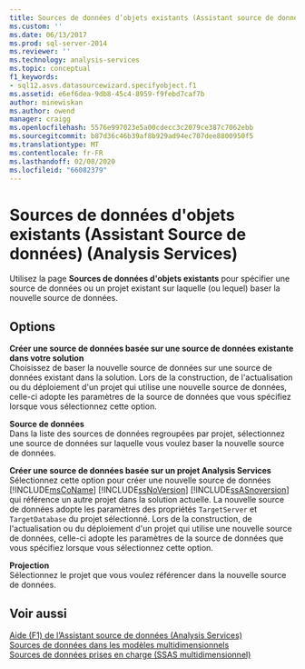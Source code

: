 ```yaml
---
title: Sources de données d’objets existants (Assistant source de données) (Analysis Services) | Microsoft Docs
ms.custom: ''
ms.date: 06/13/2017
ms.prod: sql-server-2014
ms.reviewer: ''
ms.technology: analysis-services
ms.topic: conceptual
f1_keywords:
- sql12.asvs.datasourcewizard.specifyobject.f1
ms.assetid: e6ef6dea-9db8-45c4-8959-f9febd7caf7b
author: minewiskan
ms.author: owend
manager: craigg
ms.openlocfilehash: 5576e997023e5a00cdecc3c2079ce387c7062ebb
ms.sourcegitcommit: b87d36c46b39af8b929ad94ec707dee8800950f5
ms.translationtype: MT
ms.contentlocale: fr-FR
ms.lasthandoff: 02/08/2020
ms.locfileid: "66082379"
---
```

# <a name="data-sources-from-existing-objects-data-source-wizard-analysis-services"></a>Sources de données d'objets existants (Assistant Source de données) (Analysis Services)
  Utilisez la page **Sources de données d'objets existants** pour spécifier une source de données ou un projet existant sur laquelle (ou lequel) baser la nouvelle source de données.  
  
## <a name="options"></a>Options  
 **Créer une source de données basée sur une source de données existante dans votre solution**  
 Choisissez de baser la nouvelle source de données sur une source de données existant dans la solution. Lors de la construction, de l'actualisation ou du déploiement d'un projet qui utilise une nouvelle source de données, celle-ci adopte les paramètres de la source de données que vous spécifiez lorsque vous sélectionnez cette option.  
  
 **Source de données**  
 Dans la liste des sources de données regroupées par projet, sélectionnez une source de données sur laquelle vous voulez baser la nouvelle source de données.  
  
 **Créer une source de données basée sur un projet Analysis Services**  
 Sélectionnez cette option pour créer une nouvelle source de données [!INCLUDE[msCoName](../includes/msconame-md.md)] [!INCLUDE[ssNoVersion](../includes/ssnoversion-md.md)] [!INCLUDE[ssASnoversion](../includes/ssasnoversion-md.md)] qui référence un autre projet dans la solution actuelle. La nouvelle source de données adopte les paramètres des propriétés `TargetServer` et `TargetDatabase` du projet sélectionné. Lors de la construction, de l'actualisation ou du déploiement d'un projet qui utilise une nouvelle source de données, celle-ci adopte les paramètres de la source de données que vous spécifiez lorsque vous sélectionnez cette option.  
  
 **Projection**  
 Sélectionnez le projet que vous voulez référencer dans la nouvelle source de données.  
  
## <a name="see-also"></a>Voir aussi  
 [Aide (F1) de l’Assistant source de données &#40;Analysis Services&#41;](data-source-wizard-f1-help-analysis-services.md)   
 [Sources de données dans les modèles multidimensionnels](multidimensional-models/data-sources-in-multidimensional-models.md)   
 [Sources de données prises en charge &#40;SSAS multidimensionnel&#41;](multidimensional-models/supported-data-sources-ssas-multidimensional.md)  
  
  
